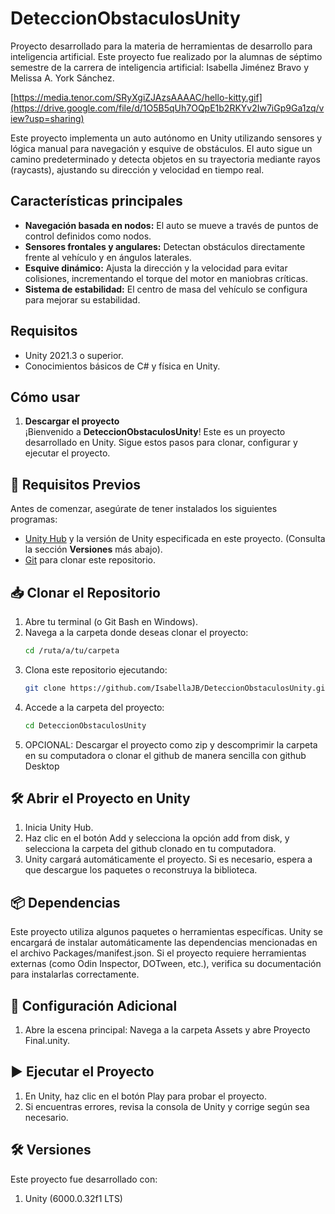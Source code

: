 # DeteccionObstaculosUnity
Proyecto desarrollado para la materia de herramientas de desarrollo para inteligencia artificial. Este proyecto fue realizado por la alumnas de séptimo semestre de la carrera de inteligencia artificial: Isabella Jiménez Bravo y Melissa A. York Sánchez.

[https://media.tenor.com/SRyXgiZJAzsAAAAC/hello-kitty.gif](https://drive.google.com/file/d/1O5B5qUh7OQpE1b2RKYv2Iw7iGp9Ga1zq/view?usp=sharing)


Este proyecto implementa un auto autónomo en Unity utilizando sensores y lógica manual para navegación y esquive de obstáculos. El auto sigue un camino predeterminado y detecta objetos en su trayectoria mediante rayos (raycasts), ajustando su dirección y velocidad en tiempo real.

## Características principales  
- **Navegación basada en nodos:** El auto se mueve a través de puntos de control definidos como nodos.  
- **Sensores frontales y angulares:** Detectan obstáculos directamente frente al vehículo y en ángulos laterales.  
- **Esquive dinámico:** Ajusta la dirección y la velocidad para evitar colisiones, incrementando el torque del motor en maniobras críticas.  
- **Sistema de estabilidad:** El centro de masa del vehículo se configura para mejorar su estabilidad.  

## Requisitos  
- Unity 2021.3 o superior.  
- Conocimientos básicos de C# y física en Unity.  

## Cómo usar  
1. **Descargar el proyecto**  
   ¡Bienvenido a **DeteccionObstaculosUnity**! Este es un proyecto desarrollado en Unity. Sigue estos pasos para clonar, configurar y ejecutar el proyecto.

## 🚀 Requisitos Previos

Antes de comenzar, asegúrate de tener instalados los siguientes programas:
- [Unity Hub](https://unity.com/download) y la versión de Unity especificada en este proyecto. (Consulta la sección **Versiones** más abajo).
- [Git](https://git-scm.com/) para clonar este repositorio.

## 📥 Clonar el Repositorio

1. Abre tu terminal (o Git Bash en Windows).
2. Navega a la carpeta donde deseas clonar el proyecto:
   ```bash
   cd /ruta/a/tu/carpeta
3. Clona este repositorio ejecutando:
   ```bash
   git clone https://github.com/IsabellaJB/DeteccionObstaculosUnity.git
4. Accede a la carpeta del proyecto:
   ```bash
   cd DeteccionObstaculosUnity
5. OPCIONAL: Descargar el proyecto como zip y descomprimir la carpeta en su computadora o clonar el github de manera sencilla con github Desktop

## 🛠 Abrir el Proyecto en Unity
1. Inicia Unity Hub.
2. Haz clic en el botón Add y selecciona la opción add from disk, y selecciona la carpeta del github clonado en tu computadora.
3. Unity cargará automáticamente el proyecto. Si es necesario, espera a que descargue los paquetes o reconstruya la biblioteca.

## 📦 Dependencias
Este proyecto utiliza algunos paquetes o herramientas específicas. Unity se encargará de instalar automáticamente las dependencias mencionadas en el archivo Packages/manifest.json.
Si el proyecto requiere herramientas externas (como Odin Inspector, DOTween, etc.), verifica su documentación para instalarlas correctamente.

## 🔧 Configuración Adicional
1. Abre la escena principal:
Navega a la carpeta Assets y abre Proyecto Final.unity.

## ▶️ Ejecutar el Proyecto
1. En Unity, haz clic en el botón Play para probar el proyecto.
2. Si encuentras errores, revisa la consola de Unity y corrige según sea necesario.

## 🛠 Versiones
Este proyecto fue desarrollado con:
1. Unity (6000.0.32f1 LTS)

